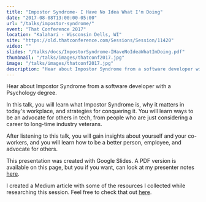 ```yaml
---
title: "Impostor Syndrome- I Have No Idea What I'm Doing"
date: "2017-08-08T13:00:00-05:00"
url: "/talks/impostor-syndrome/"
event: "That Conference 2017"
location: "Kalahari - Wisconsin Dells, WI"
site: "https://old.thatconference.com/Sessions/Session/11420"
video: ""
slides: "/talks/docs/ImpostorSyndrome-IHaveNoIdeaWhatImDoing.pdf"
thumbnail: "/talks/images/thatconf2017.jpg"
image: "/talks/images/thatconf2017.jpg"
description: "Hear about Impostor Syndrome from a software developer with a Psychology degree."
---
```


Hear about Impostor Syndrome from a software developer with a Psychology degree.

In this talk, you will learn what Impostor Syndrome is, why it matters in today's workplace, and strategies for conquering it. You will learn ways to be an advocate for others in tech, from people who are just considering a career to long-time industry veterans.

After listening to this talk, you will gain insights about yourself and your co-workers, and you will learn how to be a better person, employee, and advocate for others.

This presentation was created with Google Slides. A PDF version is available on this page, but you if you want, can look at my presenter notes [here](https://docs.google.com/presentation/d/1DEBp-54hT5i1xmMMLYl8a-PC5Cv1HugREmaogPSh1Ms/edit?usp=sharing).

I created a Medium article with some of the resources I collected while researching this session. Feel free to check that out [here](https://medium.com/@rosslarsonWI/resources-for-impostor-syndrome-empathy-and-advoacy-dc40d8c3594e).
